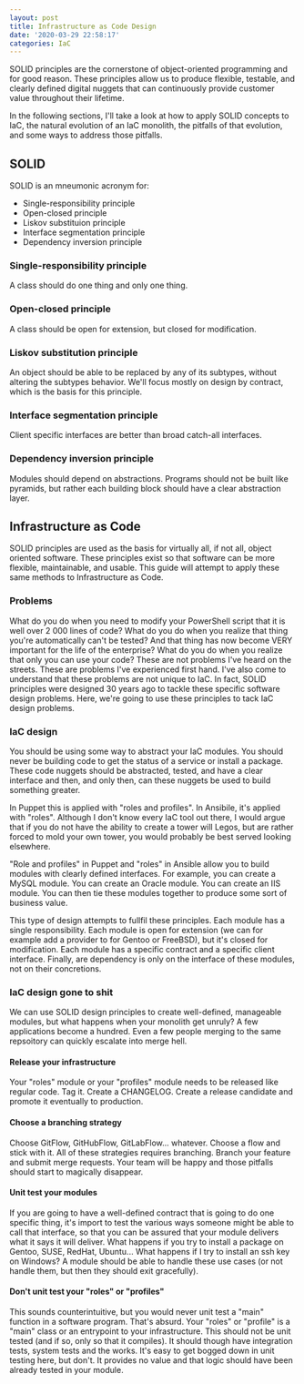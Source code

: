 ```yaml
---
layout: post
title: Infrastructure as Code Design
date: '2020-03-29 22:58:17'
categories: IaC
---
```


SOLID principles are the cornerstone of object-oriented programming and for good reason. These principles allow us to produce flexible, testable, and clearly defined digital nuggets that can continuously provide customer value throughout their lifetime.

In the following sections, I'll take a look at how to apply SOLID concepts to IaC, the natural evolution of an IaC monolith, the pitfalls of that evolution, and some ways to address those pitfalls.

## SOLID

SOLID is an mneumonic acronym for:

- Single-responsibility principle
- Open-closed principle
- Liskov substituion principle
- Interface segmentation principle
- Dependency inversion principle

### Single-responsibility principle

A class should do one thing and only one thing.

### Open-closed principle

A class should be open for extension, but closed for modification.

### Liskov substitution principle

An object should be able to be replaced by any of its subtypes, without altering the subtypes behavior. We'll focus mostly on design by contract, which is the basis for this principle.

### Interface segmentation principle

Client specific interfaces are better than broad catch-all interfaces.

### Dependency inversion principle

Modules should depend on abstractions. Programs should not be built like pyramids, but rather each building block should have a clear abstraction layer.

## Infrastructure as Code

SOLID principles are used as the basis for virtually all, if not all, object oriented software. These principles exist so that software can be more flexible, maintainable, and usable. This guide will attempt to apply these same methods to Infrastructure as Code.

### Problems

What do you do when you need to modify your PowerShell script that it is well over 2 000 lines of code? What do you do when you realize that thing you're automatically can't be tested? And that thing has now become VERY important for the life of the enterprise? What do you do when you realize that only you can use your code? These are not problems I've heard on the streets. These are problems I've experienced first hand. I've also come to understand that these problems are not unique to IaC. In fact, SOLID principles were designed 30 years ago to tackle these specific software design problems. Here, we're going to use these principles to tack IaC design problems.

### IaC design

You should be using some way to abstract your IaC modules. You should never be building code to get the status of a service or install a package. These code nuggets should be abstracted, tested, and have a clear interface and then, and only then, can these nuggets be used to build something greater. 

In Puppet this is applied with "roles and profiles". In Ansibile, it's applied with "roles". Although I don't know every IaC tool out there, I would argue that if you do not have the ability to create a tower will Legos, but are rather forced to mold your own tower, you would probably be best served looking elsewhere.

"Role and profiles" in Puppet and "roles" in Ansible allow you to build modules with clearly defined interfaces. For example, you can create a MySQL module. You can create an Oracle module. You can create an IIS module. You can then tie these modules together to produce some sort of business value.

This type of design attempts to fullfil these principles. Each module has a single responsibility. Each module is open for extension (we can for example add a provider to for Gentoo or FreeBSD), but it's closed for modification. Each module has a specific contract and a specific client interface. Finally, are dependency is only on the interface of these modules, not on their concretions.

### IaC design gone to shit

We can use SOLID design principles to create well-defined, manageable modules, but what happens when your monolith get unruly? A few applications become a hundred. Even a few people merging to the same repsoitory can quickly escalate into merge hell.

#### Release your infrastructure

Your "roles" module or your "profiles" module needs to be released like regular code. Tag it. Create a CHANGELOG. Create a release candidate and promote it eventually to production.

#### Choose a branching strategy

Choose GitFlow, GitHubFlow, GitLabFlow... whatever. Choose a flow and stick with it. All of these strategies requires branching. Branch your feature and submit merge requests. Your team will be happy and those pitfalls should start to magically disappear.

#### Unit test your modules

If you are going to have a well-defined contract that is going to do one specific thing, it's import to test the various ways someone might be able to call that interface, so that you can be assured that your module delivers what it says it will deliver. What happens if you try to install a package on Gentoo, SUSE, RedHat, Ubuntu... What happens if I try to install an ssh key on Windows? A module should be able to handle these use cases (or not handle them, but then they should exit gracefully).

#### Don't unit test your "roles" or "profiles"

This sounds counterintuitive, but you would never unit test a "main" function in a software program. That's absurd. Your "roles" or "profile" is a "main" class or an entrypoint to your infrastructure. This should not be unit tested (and if so, only so that it compiles). It should though have integration tests, system tests and the works. It's easy to get bogged down in unit testing here, but don't. It provides no value and that logic should have been already tested in your module.
